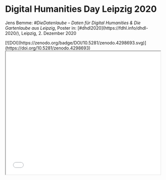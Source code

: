 <h1 id="Digital Humanities Day Leipzig">Digital Humanities Day Leipzig 2020</h1>
<p></p>
Jens Bemme: <i>#DieDatenlaube – Daten für Digital Humanities & Die Gartenlaube aus Leipzig</i>, Poster in: [#dhdl2020](https://fdhl.info/dhdl-2020/), Leipzig, 2. Dezember 2020
<p></p>
[![DOI](https://zenodo.org/badge/DOI/10.5281/zenodo.4298693.svg)](https://doi.org/10.5281/zenodo.4298693)

<iframe class="preview-iframe" id="preview-iframe" src="data/dhd2020_datenlaube.pdf" width="100%" height="400"></iframe>
